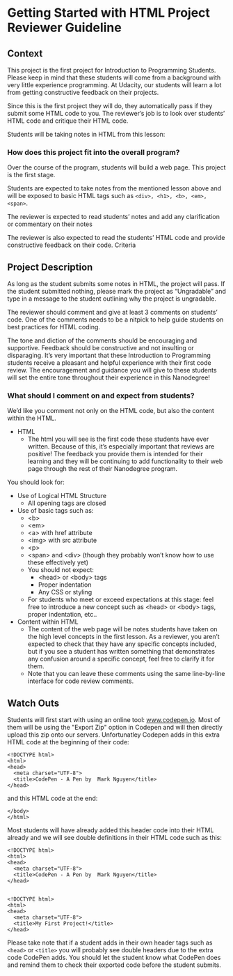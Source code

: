 Getting Started with HTML Project Reviewer Guideline
==========================================

## Context

This project is the first project for Introduction to Programming Students. Please keep in mind that these students will come from a background with very little experience programming. At Udacity, our students will learn a lot from getting constructive feedback on their projects.

Since this is the first project they will do, they automatically pass if they submit some HTML code to you. The reviewer’s job is to look over students’ HTML code and critique their HTML code.

Students will be taking notes in HTML from this lesson:

### How does this project fit into the overall program?
Over the course of the program, students will build a web page.  This project is the first stage.

Students are expected to take notes from the mentioned lesson above and will be exposed to basic HTML tags such as `<div>, <h1>, <b>, <em>, <span>`.

The reviewer is expected to read students’ notes and add any clarification or commentary on their notes

The reviewer is also expected to read the students’ HTML code and provide constructive feedback on their code.
Criteria

## Project Description

As long as the student submits some notes in HTML, the project will pass. If the student submitted nothing, please mark the project as “Ungradable” and type in a message to the student outlining why the project is ungradable.

The reviewer should comment and give at least 3 comments on students’ code. One of the comments needs to be a nitpick to help guide students on best practices for HTML coding.

The tone and diction of the comments should be encouraging and supportive. Feedback should be constructive and not insulting or disparaging. It’s very important that these Introduction to Programming students receive a pleasant and helpful experience with their first code review. The encouragement and guidance you will give to these students will set the entire tone throughout their experience in this Nanodegree!

### What should I comment on and expect from students?
We’d like you comment not only on the HTML code, but also the content within the HTML.

* HTML 
  * The html you will see is the first code these students have ever written.  Because of this, it’s especially important that reviews are positive! The feedback you provide them is intended for their learning and they will be continuing to add functionality to their web page through the rest of their Nanodegree program.

You should look for:

  * Use of Logical HTML Structure 
    *  All opening tags are closed
  * Use of basic tags such as:
    * \<b>
    * \<em>
    * \<a> with href attribute
    * \<img> with src attribute 
    * \<p>
    * \<span> and \<div> (though they probably won’t know how to use these effectively yet)
    * You should not expect:
      - \<head> or \<body> tags
      - Proper indentation
      - Any CSS or styling
    * For students who meet or exceed expectations at this stage: feel free to introduce a new concept such as \<head> or \<body> tags, proper indentation, etc.. 
* Content within HTML
  * The content of the web page will be notes students have taken on the high level concepts in the first lesson.  As a reviewer, you aren’t expected to check that they have any specific concepts included, but if you see a student has written something that demonstrates any confusion around a specific concept, feel free to clarify it for them. 
  * Note that you can leave these comments using the same line-by-line interface for code review comments.

## Watch Outs
Students will first start with using an online tool: www.codepen.io. Most of them will be using the "Export Zip" option in Codepen and will then directly upload this zip onto our servers. Unfortunatley Codepen adds in this extra HTML code at the beginning of their code:

```
<!DOCTYPE html>
<html>
<head>
  <meta charset="UTF-8">
  <title>CodePen - A Pen by  Mark Nguyen</title>
</head>
```

and this HTML code at the end:

```
</body>
</html>
```

Most students will have already added this header code into their HTML already and we will see double definitions in their HTML code such as this:

```
<!DOCTYPE html>
<html>
<head>
  <meta charset="UTF-8">
  <title>CodePen - A Pen by  Mark Nguyen</title>
</head>


<!DOCTYPE html>
<html>
<head>
  <meta charset="UTF-8">
  <title>My First Project!</title>
</head>
```

Please take note that if a student adds in their own header tags such as `<head>` or `<title>` you will probably see double headers due to the extra code CodePen adds. You should let the student know what CodePen does and remind them to check their exported code before the student submits.

